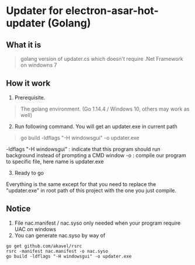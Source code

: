 # Updater for electron-asar-hot-updater (Golang)

## What it is

> golang version of updater.cs which doesn't require .Net Framework on windowns 7

## How it work

1. Prerequisite.

> The golang environment. (Go 1.14.4 / Windows 10, others may work as well)

2. Run following command. You will get an updater.exe in current path

> go build -ldflags "-H windowsgui" -o updater.exe 

-ldflags "-H windowsgui" : indicate that this program should run background instead of prompting a CMD window
-o : compile our program to specific file, here name is updater.exe

3. Ready to go

Everything is the same except for that you need to replace the "updater.exe" in root path of this project with the one you just compile.

## Notice
1. File nac.manifest / nac.syso only needed when your program require UAC on windows
2. You can generate nac.syso by way of 

```shell
go get github.com/akavel/rsrc
rsrc -manifest nac.manifest -o nac.syso
go build -ldflags "-H windowsgui" -o updater.exe
```

